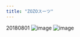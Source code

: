 ```yaml
---
title: "ZOZOスーツ"
---
```


20180801
![image](https://gyazo.com/0cd14e4a36f4ee9a170a718bb45e4a35/thumb/1000)
![image](https://gyazo.com/17422f40374c8779825dd79810aeca7e/thumb/1000)

